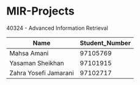 # MIR-Projects

40324 - Advanced Information Retrieval

| Name	         |Student_Number|
|----------------|--------------|
| Mahsa Amani	   |97105769      |
| Yasaman Sheikhan |97101915      |
| Zahra Yosefi Jamarani	 |97102717      |

